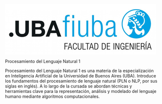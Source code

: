 <img src="https://github.com/hernancontigiani/ceia_memorias_especializacion/raw/master/Figures/logoFIUBA.jpg" width="500" align="center">

Procesamiento del Lenguaje Natural 1

Procesamiento del Lenguaje Natural 1 es una materia de la especialización en Inteligencia Artificial de la Universidad de Buenos Aires (UBA). 
Introduce los fundamentos del procesamiento de lenguaje natural (PLN o NLP, por sus siglas en inglés). A lo largo de la cursada se abordan técnicas y herramientas clave para la representación, análisis y modelado del lenguaje humano mediante algoritmos computacionales.
